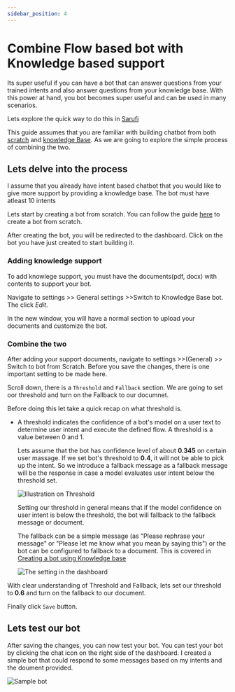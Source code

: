 ```yaml
---
sidebar_position: 4
---
```


# Combine Flow based bot with Knowledge based support

Its super useful if you can have a bot that can answer questions from your trained intents and also answer questions from your knowledge base. With this power at hand, you bot becomes super useful and can be used in many scenarios.

Lets explore the quick way to do this in [Sarufi](https://sarufi.io/)

This guide assumes that you are familiar with building chatbot from both [scratch](/docs/sarufi-dashboard/intro-on-sarufi-dashboard#create-chatbot-from-scratch) and [knowledge Base](/docs/sarufi-dashboard/create-bot-from-knowledge-base.md). As we are going to explore the simple process of combining the two.

## Lets delve into the process

I assume that you already have intent based chatbot that you would like to give more support by providing a knowledge base. The bot must have atleast 10 intents

Lets start by creating a bot from scratch. You can follow the guide [here](/docs/sarufi-dashboard/intro-on-sarufi-dashboard#create-chatbot-from-scratch) to create a bot from scratch.

After creating the bot, you will be redirected to the dashboard. Click on the bot you have just created to start building it.

### Adding knowledge support

To add knowlege support, you must have the documents(pdf, docx) with contents to support your bot.

Navigate to settings >> General settings >>Switch to Knowledge Base bot. The click *Edit*.

In the new window, you will have a normal section to upload your documents and customize the bot.

### Combine the two

After adding your support documents, navigate to settings >>(General) >> Switch to bot from Scratch. Before you save the changes, there is one important setting to be made here.

Scroll down, there is a `Threshold` and `Fallback` section. We are going to set oor threshold and turn on the Fallback to our documnet.

Before doing this let take a quick recap on what threshold is.

- A threshold indicates the confidence of a bot's model on a user text to determine user intent and execute the defined flow. A threshold is a value between 0 and 1.

    Lets assume that the bot has confidence level of about **0.345** on certain user massage. If we set bot's threshold to **0.4**, it will not be able to pick up the intent. So we introduce a fallback message as a fallback message will be the response in case a model evaluates user intent below the threshold set.

    ![Illustration on Threshold](/img/illustration-threshold.png)

    Setting our threshold in general means that if the model confidence on user intent is below the threshold, the bot will fallback to the fallback message or document.

    The fallback can be a simple message (as "Please rephrase your message" or "Please let me know what you mean by saying this") or the bot can be configured to fallback to a document. This is covered in [Creating a bot using Knowledge base](/docs/sarufi-dashboard/create-bot-from-knowledge-base)
    
    ![The setting in the dashboard](/img/sarufi-threshold-setting.png)

With clear understanding of Threshold and Fallback, lets set our threshold to **0.6** and turn on the fallback to our document. 

Finally click `Save` button.

## Lets test our bot

After saving the changes, you can now test your bot. You can test your bot by clicking the chat icon on the right side of the dashboard. I created a simple bot that could respond to some messages based on my intents and the doument provided.

![Sample bot](/gif/sample-bot.gif)
